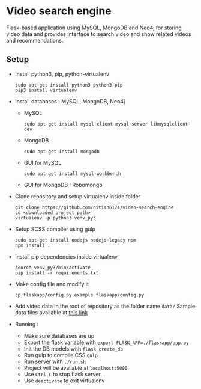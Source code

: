 # Video search engine

Flask-based application using MySQL, MongoDB and Neo4j for storing video data and provides interface to search video and show related videos and recommendations.

## Setup

* Install python3, pip, python-virtualenv
    ```
    sudo apt-get install python3 python3-pip
    pip3 install virtualenv
    ```
* Install databases : MySQL, MongoDB, Neo4j
  - MySQL
    ```
    sudo apt-get install mysql-client mysql-server libmysqlclient-dev
    ```
  - MongoDB
    ```
    sudo apt-get install mongodb
    ```
  - GUI for MySQL
    ```
    sudo apt-get install mysql-workbench
    ```
  - GUI for MongoDB : Robomongo
* Clone repository and setup virtualenv inside folder
  ```
  git clone https://github.com/nitish6174/video-search-engine
  cd <downloaded project path>
  virtualenv -p python3 venv_py3
  ```
* Setup SCSS compiler using gulp
  ```
  sudo apt-get install nodejs nodejs-legacy npm
  npm install .
  ```
* Install pip dependencies inside virtualenv
  ```
  source venv_py3/bin/activate
  pip install -r requirements.txt
  ```
* Make config file and modify it
  ```
  cp flaskapp/config.py.example flaskapp/config.py
  ```
* Add video data in the root of repository as the folder name ```data/```
  Sample data files available at [this link](https://goo.gl/gZHPL8)

* Running :
  - Make sure databases are up
  - Export the flask variable with ```export FLASK_APP=./flaskapp/app.py```
  - Init the DB models with ```flask create_db```
  - Run gulp to compile CSS ```gulp```
  - Run server with ```./run.sh```
  - Project will be available at ```localhost:5000```
  - Use ```Ctrl-C``` to stop flask server
  - Use ```deactivate``` to exit virtualenv
